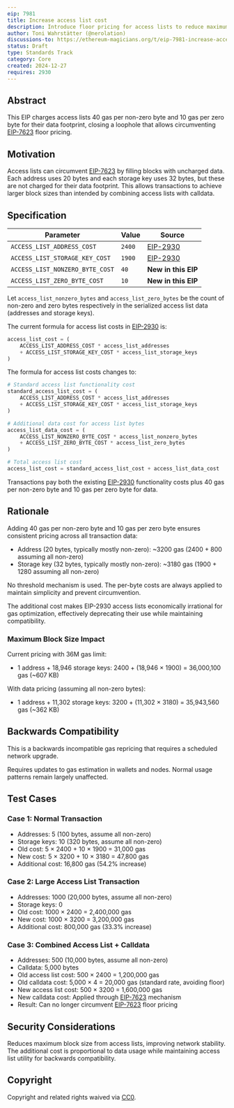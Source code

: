 ```yaml
---
eip: 7981
title: Increase access list cost
description: Introduce floor pricing for access lists to reduce maximum block size
author: Toni Wahrstätter (@nerolation)
discussions-to: https://ethereum-magicians.org/t/eip-7981-increase-access-list-cost/24680
status: Draft
type: Standards Track
category: Core
created: 2024-12-27
requires: 2930
---
```


## Abstract

This EIP charges access lists 40 gas per non-zero byte and 10 gas per zero byte for their data footprint, closing a loophole that allows circumventing [EIP-7623](./eip-7623.md) floor pricing.

## Motivation

Access lists can circumvent [EIP-7623](./eip-7623.md) by filling blocks with uncharged data. Each address uses 20 bytes and each storage key uses 32 bytes, but these are not charged for their data footprint. This allows transactions to achieve larger block sizes than intended by combining access lists with calldata.

## Specification

| Parameter                              | Value | Source |
| -------------------------------------- | ----- | ------ |
| `ACCESS_LIST_ADDRESS_COST`            | `2400` | [EIP-2930](./eip-2930.md) |
| `ACCESS_LIST_STORAGE_KEY_COST`        | `1900` | [EIP-2930](./eip-2930.md) |
| `ACCESS_LIST_NONZERO_BYTE_COST`       | `40`   | **New in this EIP** |
| `ACCESS_LIST_ZERO_BYTE_COST`          | `10`   | **New in this EIP** |

Let `access_list_nonzero_bytes` and `access_list_zero_bytes` be the count of non-zero and zero bytes respectively in the serialized access list data (addresses and storage keys).


The current formula for access list costs in [EIP-2930](./eip-2930.md) is:

```python
access_list_cost = (
    ACCESS_LIST_ADDRESS_COST * access_list_addresses
    + ACCESS_LIST_STORAGE_KEY_COST * access_list_storage_keys
)
```

The formula for access list costs changes to:

```python
# Standard access list functionality cost
standard_access_list_cost = (
    ACCESS_LIST_ADDRESS_COST * access_list_addresses
    + ACCESS_LIST_STORAGE_KEY_COST * access_list_storage_keys
)

# Additional data cost for access list bytes
access_list_data_cost = (
    ACCESS_LIST_NONZERO_BYTE_COST * access_list_nonzero_bytes
    + ACCESS_LIST_ZERO_BYTE_COST * access_list_zero_bytes
)

# Total access list cost
access_list_cost = standard_access_list_cost + access_list_data_cost
```

Transactions pay both the existing [EIP-2930](./eip-2930.md) functionality costs plus 40 gas per non-zero byte and 10 gas per zero byte for data.

## Rationale

Adding 40 gas per non-zero byte and 10 gas per zero byte ensures consistent pricing across all transaction data:

- Address (20 bytes, typically mostly non-zero): ~3200 gas (2400 + 800 assuming all non-zero)
- Storage key (32 bytes, typically mostly non-zero): ~3180 gas (1900 + 1280 assuming all non-zero)

No threshold mechanism is used. The per-byte costs are always applied to maintain simplicity and prevent circumvention.

The additional cost makes EIP-2930 access lists economically irrational for gas optimization, effectively deprecating their use while maintaining compatibility.

### Maximum Block Size Impact

Current pricing with 36M gas limit:

- 1 address + 18,946 storage keys: 2400 + (18,946 × 1900) = 36,000,100 gas (~607 KB)

With data pricing (assuming all non-zero bytes):

- 1 address + 11,302 storage keys: 3200 + (11,302 × 3180) = 35,943,560 gas (~362 KB)

## Backwards Compatibility

This is a backwards incompatible gas repricing that requires a scheduled network upgrade.

Requires updates to gas estimation in wallets and nodes. Normal usage patterns remain largely unaffected.


## Test Cases

### Case 1: Normal Transaction

- Addresses: 5 (100 bytes, assume all non-zero)
- Storage keys: 10 (320 bytes, assume all non-zero)
- Old cost: 5 × 2400 + 10 × 1900 = 31,000 gas
- New cost: 5 × 3200 + 10 × 3180 = 47,800 gas
- Additional cost: 16,800 gas (54.2% increase)

### Case 2: Large Access List Transaction

- Addresses: 1000 (20,000 bytes, assume all non-zero)
- Storage keys: 0
- Old cost: 1000 × 2400 = 2,400,000 gas
- New cost: 1000 × 3200 = 3,200,000 gas  
- Additional cost: 800,000 gas (33.3% increase)

### Case 3: Combined Access List + Calldata

- Addresses: 500 (10,000 bytes, assume all non-zero)
- Calldata: 5,000 bytes
- Old access list cost: 500 × 2400 = 1,200,000 gas
- Old calldata cost: 5,000 × 4 = 20,000 gas (standard rate, avoiding floor)
- New access list cost: 500 × 3200 = 1,600,000 gas
- New calldata cost: Applied through [EIP-7623](./eip-7623.md) mechanism
- Result: Can no longer circumvent [EIP-7623](./eip-7623.md) floor pricing

## Security Considerations

Reduces maximum block size from access lists, improving network stability. The additional cost is proportional to data usage while maintaining access list utility for backwards compatibility.

## Copyright

Copyright and related rights waived via [CC0](../LICENSE.md).
